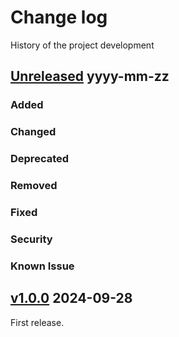 # Change log
History of the project development

## [Unreleased] yyyy-mm-zz
### Added
### Changed
### Deprecated
### Removed
### Fixed
### Security
### Known Issue

## [v1.0.0] 2024-09-28
First release. 

[Unreleased]: https://github.com/suikan4github/rpp_driver/compare/v1.0.0...develop
[v1.0.0]: https://github.com/suikan4github/rpp_driver/compare/v0.0.0...v1.0.0

